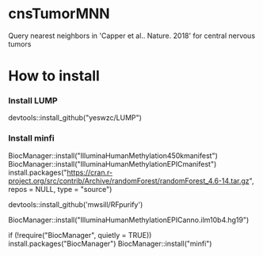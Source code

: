# cnsTumorMNN
Query nearest neighbors in 'Capper et al.. Nature. 2018' for central nervous tumors

# How to install
### Install LUMP
devtools::install_github("yeswzc/LUMP")
### Install minfi
BiocManager::install("IlluminaHumanMethylation450kmanifest")
BiocManager::install("IlluminaHumanMethylationEPICmanifest")
install.packages("https://cran.r-project.org/src/contrib/Archive/randomForest/randomForest_4.6-14.tar.gz", repos = NULL, type = "source")

devtools::install_github('mwsill/RFpurify')

BiocManager::install("IlluminaHumanMethylationEPICanno.ilm10b4.hg19")

if (!require("BiocManager", quietly = TRUE)) install.packages("BiocManager")
BiocManager::install("minfi")

